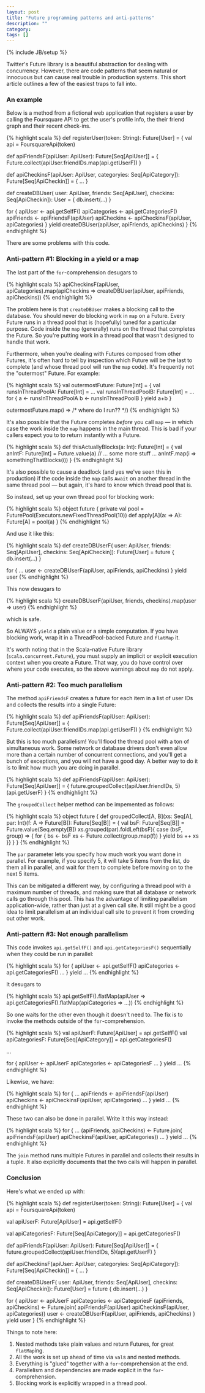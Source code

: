 ```yaml
---
layout: post
title: "Future programming patterns and anti-patterns"
description: ""
category: 
tags: []
---
```

{% include JB/setup %}

Twitter's Future library is a beautiful abstraction for dealing with concurrency. However, there are
code patterns that seem natural or innocuous but can cause real trouble in production systems. This short
article outlines a few of the easiest traps to fall into.

### An example

Below is a method from a fictional web application that registers a user by calling the Foursquare API
to get the user's profile info, the their friend graph and their recent check-ins.

{% highlight scala %}
def registerUser(token: String): Future[User] = {
  val api = FoursquareApi(token)

  def apiFriendsF(apiUser: ApiUser): Future[Seq[ApiUser]] = {
    Future.collect(apiUser.friendIDs.map(api.getUserF))
  }

  def apiCheckinsF(apiUser: ApiUser, categoryies: Seq[ApiCategory]): Future[Seq[ApiCheckin]] = {
    ...
  }

  def createDBUser(
      user: ApiUser,
      friends: Seq[ApiUser],
      checkins: Seq[ApiCheckin]): User = {
    db.insert(...)
  }

  for {
    apiUser <- api.getSelfF()
    apiCategories <- api.getCategoriesF()
    apiFriends <- apiFriendsF(apiUser)
    apiCheckins <- apiCheckinsF(apiUser, apiCategories)
  } yield createDBUser(apiUser, apiFriends, apiCheckins)
}
{% endhighlight %}

There are some problems with this code.

<!-- more -->

### Anti-pattern #1: Blocking in a yield or a map

The last part of the ```for```-comprehension desugars to

{% highlight scala %}
apiCheckinsF(apiUser, apiCategories).map(apiCheckins => 
  createDBUser(apiUser, apiFriends, apiCheckins))
{% endhighlight %}

The problem here is that ```createDBUser``` makes a blocking call to the database.
You should never do blocking work in ```map``` on a Future.
Every Future runs in a thread pool that is (hopefully) tuned for a particular purpose.
Code inside the ```map``` (generally) runs on the thread that completes the Future.
So you're putting work in a thread pool that wasn't designed to handle that work.

Furthermore, when you're dealing with Futures composed from other Futures, it's often hard to tell by inspection which
Future will be the last to complete (and whose thread pool will run the ```map``` code).
It's frequently not the "outermost" Future. For example:

{% highlight scala %}
val outermostFuture: Future[Int] = {
  val runsInThreadPoolA: Future[Int] = ...
  val runsInThreadPoolB: Future[Int] = ...
  for {
    a <- runsInThreadPoolA
    b <- runsInThreadPoolB
  } yield a+b
}

outermostFuture.map(i => /* where do I run?? */)
{% endhighlight %}

It's also possible that the Future completes *before* you call ```map``` — in which case the work inside the ```map```
happens in the main thread. This is bad if your callers expect you to to return instantly with a Future.

{% highlight scala %}
def thisActuallyBlocks(a: Int): Future[Int] = {
  val anIntF: Future[Int] = Future.value(a)
  // ... some more stuff ...
  anIntF.map(i => somethingThatBlocks(i))
}
{% endhighlight %}

It's also possible to cause a deadlock (and yes we've seen this in production) if the code inside the ```map```
calls ```Await``` on another thread in the same thread pool — but again, it's hard to know which thread pool that is.

So instead, set up your own thread pool for blocking work:

{% highlight scala %}
object future {
  private val pool = FuturePool(Executors.newFixedThreadPool(10))
  def apply[A](a: => A): Future[A] = pool(a)
}
{% endhighlight %}

And use it like this:

{% highlight scala %}
def createDBUserF(
    user: ApiUser,
    friends: Seq[ApiUser],
    checkins: Seq[ApiCheckin]): Future[User] = future {
  db.insert(...)
}

for {
  ...
  user <- createDBUserF(apiUser, apiFriends, apiCheckins)
} yield user
{% endhighlight %}

This now desugars to

{% highlight scala %}
createDBUserF(apiUser, friends, checkins).map(user => user)
{% endhighlight %}

which is safe.

So ALWAYS ```yield``` a plain value or a simple computation. If you have blocking work, wrap it in a ThreadPool-backed
Future and ```flatMap``` it.

It's worth noting that in the Scala-native Future library (```scala.concurrent.Future```), you must supply an implicit
or explicit execution context when you create a Future. That way, you do have control over where your code executes, so
the above warnings about ```map``` do not apply.

### Anti-pattern #2: Too much parallelism

The method ```apiFriendsF``` creates a future for each item in a list of user IDs and collects the results into a single 
Future:

{% highlight scala %}
def apiFriendsF(apiUser: ApiUser): Future[Seq[ApiUser]] = {
  Future.collect(apiUser.friendIDs.map(api.getUserF))
}
{% endhighlight %}

But this is too much parallelism! You'll flood the thread pool with a ton of simultaneous work. Some network or database
drivers don't even allow more than a certain number of concurrent connections, and you'll get a bunch of exceptions, and
you will not have a good day. A better way to do it is to limit how much you are doing in parallel.

{% highlight scala %}
def apiFriendsF(apiUser: ApiUser): Future[Seq[ApiUser]] = {
  future.groupedCollect(apiUser.friendIDs, 5)(api.getUserF)
}
{% endhighlight %}

The ```groupedCollect``` helper method can be impemented as follows:

{% highlight scala %}
object future {
  def groupedCollect[A, B](xs: Seq[A], par: Int)(f: A => Future[B]): Future[Seq[B]] = {
    val bsF: Future[Seq[B]] = Future.value(Seq.empty[B])
    xs.grouped(par).foldLeft(bsF){ case (bsF, group) => {
      for {
        bs <- bsF
        xs <- Future.collect(group.map(f))
      } yield bs ++ xs
    }}
  }
}
{% endhighlight %}

The ```par``` parameter lets you specify how much work you want done in parallel. For example, if you specify 5, it will
take 5 items from the list, do them all in parallel, and wait for them to complete before moving on to the next 5 items.

This can be mitigated a different way, by configuring a thread pool with a maximum number of threads, and making sure
that all database or network calls go through this pool. This has the advantage of limiting parallelism application-wide,
rather than just at a given call site. It still might be a good idea to limit parallelism at an individual call
site to prevent it from crowding out other work.

### Anti-pattern #3: Not enough parallelism

This code invokes ```api.getSelfF()``` and ```api.getCategoriesF()``` sequentially when they could be run in parallel:

{% highlight scala %}
for {
  apiUser <- api.getSelfF()
  apiCategories <- api.getCategoriesF()
  ...
} yield ...
{% endhighlight %}

It desugars to

{% highlight scala %}
api.getSelfF().flatMap(apiUser =>
  api.getCategoriesF().flatMap(apiCategories =>
    ...))
{% endhighlight %}

So one waits for the other even though it doesn't need to. The fix is to invoke the methods outside of the
```for```-comprehension.

{% highlight scala %}
val apiUserF: Future[ApiUser] = api.getSelfF()
val apiCategoriesF: Future[Seq[ApiCategory]] = api.getCategoriesF()

...

for {
  apiUser <- apiUserF
  apiCategories <- apiCategoriesF
  ...
} yield ...
{% endhighlight %}

Likewise, we have:

{% highlight scala %}
for {
  ...
  apiFriends <- apiFriendsF(apiUser)
  apiCheckins <- apiCheckinsF(apiUser, apiCategories)
  ...
} yield ...
{% endhighlight %}

These two can also be done in parallel. Write it this way instead:

{% highlight scala %}
for {
  ...
  (apiFriends, apiCheckins) <- Future.join(
    apiFriendsF(apiUser)
    apiCheckinsF(apiUser, apiCategories))
  ...
} yield ...
{% endhighlight %}

The ```join``` method runs multiple Futures in parallel and collects their results in a tuple.
It also explicitly documents that the two calls will happen in parallel.

### Conclusion

Here's what we ended up with:

{% highlight scala %}
def registerUser(token: String): Future[User] = {
  val api = FoursquareApi(token)

  val apiUserF: Future[ApiUser] = api.getSelfF()

  val apiCategoriesF: Future[Seq[ApiCategory]] = api.getCategoriesF()

  def apiFriendsF(apiUser: ApiUser): Future[Seq[ApiUser]] = {
    future.groupedCollect(apiUser.friendIDs, 5)(api.getUserF)
  }

  def apiCheckinsF(apiUser: ApiUser, categoryies: Seq[ApiCategory]): Future[Seq[ApiCheckin]] = {
    ...
  }

  def createDBUserF(
      user: ApiUser,
      friends: Seq[ApiUser],
      checkins: Seq[ApiCheckin]): Future[User] = future {
    db.insert(...)
  }

  for {
    apiUser <- apiUserF
    apiCategories <- apiCategoriesF
    (apiFriends, apiCheckins) <- Future.join(
      apiFriendsF(apiUser)
      apiCheckinsF(apiUser, apiCategories))
    user <- createDBUserF(apiUser, apiFriends, apiCheckins)
  } yield user
}
{% endhighlight %}

Things to note here:

1. Nested methods take plain values and return Futures, for great ```flatMap```ing.
2. All the work is set up ahead of time via ```val```s and nested methods.
3. Everything is "glued" together with a ```for```-comprehension at the end.
4. Parallelism and dependencies are made explicit in the ```for```-comprehension.
5. Blocking work is explicitly wrapped in a thread pool.


